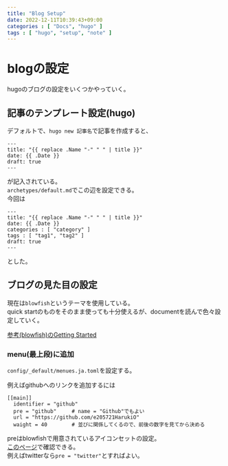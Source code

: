 ```yaml
---
title: "Blog Setup"
date: 2022-12-11T10:39:43+09:00
categories : [ "Docs", "hugo" ]
tags : [ "hugo", "setup", "note" ]
---
```


# blogの設定

hugoのブログの設定をいくつかやっていく。

## 記事のテンプレート設定(hugo)

デフォルトで、```hugo new 記事名```で記事を作成すると、
```
---
title: "{{ replace .Name "-" " " | title }}"
date: {{ .Date }}
draft: true
---
```
が記入されている。  
```archetypes/default.md```でこの辺を設定できる。  
今回は
```
---
title: "{{ replace .Name "-" " " | title }}"
date: {{ .Date }}
categories : [ "category" ]
tags : [ "tag1", "tag2" ]
draft: true
---
```
とした。

## ブログの見た目の設定

現在は```blowfish```というテーマを使用している。  
quick startのものをそのまま使っても十分使えるが、documentを読んで色々設定していく。

[参考(blowfish)のGetting Started](https://nunocoracao.github.io/blowfish/docs/getting-started/)

### menu(最上段)に追加

```config/_default/menues.ja.toml```を設定する。

例えばgithubへのリンクを追加するには 
```
[[main]]
  identifier = "github"
  pre = "github"     # name = "Github"でもよい
  url = "https://github.com/e205721HarukiO"
  waight = 40        # 並びに関係してくるので、前後の数字を見てから決める
```

preはblowfishで用意されているアイコンセットの設定。  
[このページ](https://nunocoracao.github.io/blowfish/samples/icons/)で確認できる。  
例えばtwitterなら```pre = "twitter"```とすればよい。

